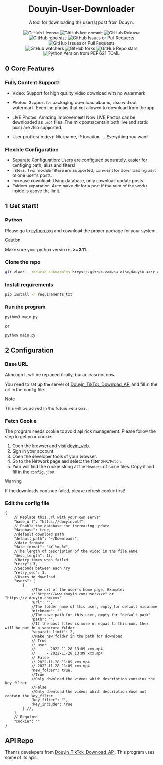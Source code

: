 <h1 align="center">Douyin-User-Downloader</h1>

<div align="center">
A tool for downloading the user(s) post from Douyin. </center>
</div>

<br/>

<div align="center">
<img alt="GitHub License" src="https://img.shields.io/github/license/Xu-Xihe/douyin-user-downloader">
<img alt="GitHub last commit" src="https://img.shields.io/github/last-commit/Xu-Xihe/douyin-user-downloader">
<img alt="GitHub Release" src="https://img.shields.io/github/v/release/Xu-Xihe/douyin-user-downloader">
<img alt="GitHub repo size" src="https://img.shields.io/github/repo-size/Xu-Xihe/douyin-user-downloader">
<img alt="GitHub Issues or Pull Requests" src="https://img.shields.io/github/issues/Xu-Xihe/douyin-user-downloader">
<img alt="GitHub Issues or Pull Requests" src="https://img.shields.io/github/issues-closed/Xu-Xihe/douyin-user-downloader">
<br>
<img alt="GitHub watchers" src="https://img.shields.io/github/watchers/Xu-Xihe/douyin-user-downloader">
<img alt="GitHub forks" src="https://img.shields.io/github/forks/Xu-Xihe/douyin-user-downloader">
<img alt="GitHub Repo stars" src="https://img.shields.io/github/stars/Xu-Xihe/douyin-user-downloader">
<br>
<img alt="Python Version from PEP 621 TOML" src="https://img.shields.io/python/required-version-toml?tomlFilePath=https%3A%2F%2Fraw.githubusercontent.com%2Fnumpy%2Fnumpy%2Fmain%2Fpyproject.toml">
</div>

## 0 Core Features

### Fully Content Support!

- Video: Support for high quality video download with no watermark

- Photos: Support for packaging download albums, also without watermark. Even the photos that not allowed to download from the app.

- LIVE Photos: Amazing improvement! Now LIVE Photos can be downloaded as `.mp4` files. The mix posts(contain both live and static pics) are also supported.

- User profiles(In dev): Nickname, IP location..... Everything you want!

### Flexible Configuration

-  Separate Configuration: Users are configured separately, easier for configing path, alias and filters!
- Filters: Two models filters are supported, convient for downloading part of one user's posts.
- Increase download: Using database, only download update posts.
- Folders separation: Auto make dir for a post if the num of the works inside is above the limit.

## 1 Get start!

### Python

Please go to [python.org](https://www.python.org/downloads/) and download the proper package for your system.

> [!CAUTION]
>
> Make sure your python version is **>=3.11**.

### Clone the repo

```bash
git clone --recurse-submodules https://github.com/Xu-Xihe/douyin-user-downloader.git
```

### Install requirements

```bash
pip install -r requirements.txt
```

### Run the program

```bash
python3 main.py
```

or

```bash
python main.py
```

## 2 Configuration

### Base URL

Although it will be replaced finally, but at least not now.

You need to set up the server of [Douyin_TikTok_Download_API](https://github.com/Evil0ctal/Douyin_TikTok_Download_API#) and fill in the url in the config file.

> [!NOTE]
>
> This will be solved in the future versions.

### Fetch Cookie

The program needs cookie to avoid api rick management. Please follow the step to get your cookie.

1. Open the browser and visit [doyin_web](https://www.douyin.com/).
2. Sign in your account.
3. Open the developer tools of your browser.
4. Go to the Network page and select the filter `XHR/Fetch.`
5. Your will find the cookie string at the `Headers` of some files. Copy it and fill in the `config.json`.

> [!WARNING]
>
> If the downloads continue failed, please refresh cookie first!

### Edit the config file

```json5
{
    // Replace this url with your own server
    "base_url": "https://douyin.wtf",
    // Enable the database for increasing update
    "database": true,
    //default download path
    "default_path": "~/Downloads",
    //date formate
    "date_format": "%Y-%m-%d",
    //The length of description of the video in the file name
    "desc_length": 15,
    //Retry times when failed
    "retry": 3,
    //Seconds between each try
    "retry_sec": 3,
    //Users to download
    "users": [
        {
            //The url of the user's home page. Example:
            //"https://www.douyin.com/user/xxx" or "https://v.douyin.com/xxx"
            "url": "",
            //The folder name of this user, empty for default nickname
            "nickname": "",
            //The save path for this user, empty for "default_path"
            "path": "",
            //If the post files is more or equal to this num, they will be put in a separate folder
            "separate_limit": 2,
            //Make new folder in the path for download
            // True
            // user
            //     - 2022-11-28 13:09 xxx.mp4
            //     - 2022-11-28 13:09 xxx.mp4
            // False
            // 2022-11-28 13:09 xxx.mp4
            // 2022-11-28 13:09 xxx.mp4
            "new_folder": true,
            //True
            //Only download the videos which description contains the key_filter
            //False
            //Only download the videos which description dose not contain the key_filter
            "key_filter": "",
            "key_include": true
        } //,
    ],
    // Required
    "cookie": ""
}
```

## API Repo

Thanks developers from [Douyin_TikTok_Download_API](https://github.com/Evil0ctal/Douyin_TikTok_Download_API#). This program uses some of its apis.

